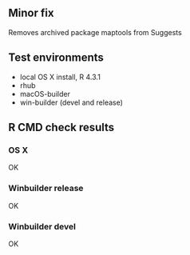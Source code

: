 ## Minor fix

Removes archived package maptools from Suggests

## Test environments
* local OS X install, R 4.3.1
* rhub
* macOS-builder
* win-builder (devel and release)

## R CMD check results

### OS X

OK

### Winbuilder release

OK

### Winbuilder devel

OK



